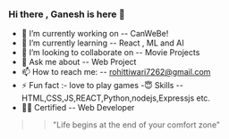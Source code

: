 ### Hi there , Ganesh is here 👋

- 🔭 I’m currently working on -- CanWeBe!
- 🌱 I’m currently learning -- React , ML and AI
- 👯 I’m looking to collaborate on -- Movie Projects
- 💬 Ask me about -- Web Project
- 📫 How to reach me: -- rohittiwari7262@gmail.com
- ⚡ Fun fact :- love to play games
-😇 Skills -- HTML,CSS,JS,REACT,Python,nodejs,Expressjs etc.
- 👨‍🎓 Certified -- Web Developer

> > "Life begins at the end of your comfort zone"
